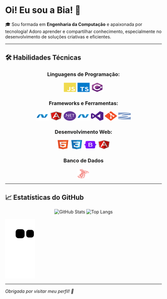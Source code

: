 # Oi! Eu sou a Bia! 👋

🎓 Sou formada em **Engenharia da Computação** e apaixonada por tecnologia! Adoro aprender e compartilhar conhecimento, especialmente no desenvolvimento de soluções criativas e eficientes.

---

## 🛠️ Habilidades Técnicas

### <p align="center">Linguagens de Programação:</p>  
<p align="center">
  <img alt="BIA-Js" height="30" width="40" src="https://raw.githubusercontent.com/devicons/devicon/master/icons/javascript/javascript-plain.svg">
  <img alt="BIA-Ts" height="30" width="40" src="https://raw.githubusercontent.com/devicons/devicon/master/icons/typescript/typescript-plain.svg">
  <img alt="BIA-Csharp" height="30" width="40" src="https://raw.githubusercontent.com/devicons/devicon/master/icons/csharp/csharp-original.svg">
</p>

### <p align="center">Frameworks e Ferramentas:</p>  
<p align="center">
  <img alt="BIA-DotNet" height="30" width="40" src="https://raw.githubusercontent.com/devicons/devicon/master/icons/dot-net/dot-net-original.svg">
  <img alt="BIA-Angular" height="30" width="40" src="https://raw.githubusercontent.com/devicons/devicon/master/icons/angularjs/angularjs-original.svg">
  <img alt="BIA-EFCore" height="30" width="40" src="https://raw.githubusercontent.com/devicons/devicon/master/icons/dotnetcore/dotnetcore-original.svg">
  <img alt="BIA-xUnit" height="30" width="40" src="https://raw.githubusercontent.com/devicons/devicon/master/icons/dot-net/dot-net-original.svg">
  <img alt="BIA-VS" height="30" width="40" src="https://raw.githubusercontent.com/devicons/devicon/master/icons/visualstudio/visualstudio-plain.svg">
  <img alt="BIA-Git" height="30" width="40" src="https://raw.githubusercontent.com/devicons/devicon/master/icons/git/git-original.svg">
  <img alt="BIA-SVN" height="30" width="40" src="https://raw.githubusercontent.com/devicons/devicon/master/icons/subversion/subversion-original.svg">
</p>

### <p align="center">Desenvolvimento Web:</p> 
<p align="center">
  <img alt="BIA-HTML" height="30" width="40" src="https://raw.githubusercontent.com/devicons/devicon/master/icons/html5/html5-original.svg">
  <img alt="BIA-CSS" height="30" width="40" src="https://raw.githubusercontent.com/devicons/devicon/master/icons/css3/css3-original.svg">
  <img alt="BIA-Bootstrap" height="30" width="40" src="https://raw.githubusercontent.com/devicons/devicon/master/icons/bootstrap/bootstrap-original.svg">
  <img alt="BIA-AngularMaterial" height="30" width="40" src="https://raw.githubusercontent.com/devicons/devicon/master/icons/angularjs/angularjs-original.svg">
</p>

### <p align="center">Banco de Dados</p>
<p align="center">
  <img alt="BIA-SQLServer" height="30" width="40" src="https://raw.githubusercontent.com/devicons/devicon/master/icons/microsoftsqlserver/microsoftsqlserver-plain.svg">
</p>

---

## 📈 Estatísticas do GitHub

<p align="center">
  <img height="180em" src="https://github-readme-stats.vercel.app/api?username=Beattrriz&show_icons=true&theme=radical&card_width=400" alt="GitHub Stats" />
  <img height="180em" src="https://github-readme-stats.vercel.app/api/top-langs/?username=Beattrriz&layout=compact&theme=radical&card_width=400&langs_count=6" alt="Top Langs" />
</p>

![Snake animation](https://github.com/Beattrriz/Beattrriz/blob/output/github-contribution-grid-snake.svg)

---

*Obrigada por visitar meu perfil! 🚀*
